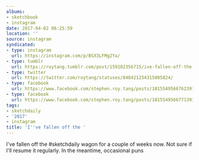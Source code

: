 ```yaml
---
albums:
- sketchbook
- instagram
date: 2017-04-02 06:25:59
location: ''
source: instagram
syndicated:
- type: instagram
  url: https://instagram.com/p/BSX3LFMg2Ya/
- type: tumblr
  url: https://roytang.tumblr.com/post/159102356715/ive-fallen-off-the-sketchdaily-wagon-for-a
- type: twitter
  url: https://twitter.com/roytang/statuses/848421254315085824/
- type: facebook
  url: https://www.facebook.com/stephen.roy.tang/posts/10155495667623912
- type: facebook
  url: https://www.facebook.com/stephen.roy.tang/posts/10155495667713912
tags:
- sketchdaily
- '2017'
- instagram
title: 'I''ve fallen off the '
---
```


I've fallen off the #sketchdaily wagon for a couple of weeks now. Not sure if I'll resume it regularly. In the meantime, occasional puns